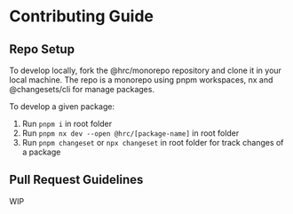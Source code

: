 # Contributing Guide

## Repo Setup

To develop locally, fork the @hrc/monorepo repository and clone it in your local machine. The repo is a monorepo using pnpm workspaces, nx and @changesets/cli for manage packages.

To develop a given package:

1. Run `pnpm i` in root folder
2. Run `pnpm nx dev --open @hrc/[package-name]` in root folder
3. Run `pnpm changeset` or `npx changeset` in root folder for track changes of a package

## Pull Request Guidelines

WIP

